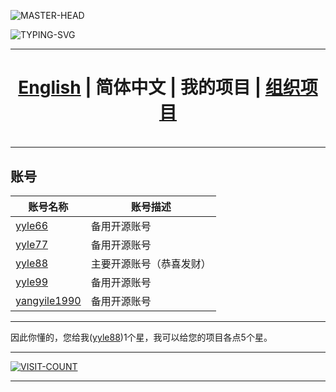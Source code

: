 ![MASTER-HEAD](https://user-images.githubusercontent.com/74038190/213910845-af37a709-8995-40d6-be59-724526e3c3d7.gif)

![TYPING-SVG](https://readme-typing-svg.demolab.com?font=Fira+Code&size=33&pause=1000&color=EBE912&width=999&lines=Hi+there+%F0%9F%91%8B%2C+Welcome+to+my+Page+%F0%9F%91%8B%2C+I'm+yyle88)

---

<h4 align="center" style="font-size: 2.0em;"><a href="./OTHERS.md">English</a> | <strong>简体中文</strong> | <strong>我的项目</strong> | <a href="./profile/README.zh.md">组织项目</a></h4>

---

## 账号

| 账号名称                                            | 账号描述         |
|-------------------------------------------------|--------------|
| [yyle66](https://github.com/yyle66)             | 备用开源账号       |
| [yyle77](https://github.com/yyle77)             | 备用开源账号       |
| [yyle88](https://github.com/yyle88)             | 主要开源账号（恭喜发财） |
| [yyle99](https://github.com/yyle99)             | 备用开源账号       |
| [yangyile1990](https://github.com/yangyile1990) | 备用开源账号       |

---

因此你懂的，您给我([yyle88](https://github.com/yyle88))1个星，我可以给您的项目各点5个星。

---

[![VISIT-COUNT](https://visitcount.itsvg.in/api?id=yyle88&label=profile-views&pretty=true)](https://visitcount.itsvg.in)

---
